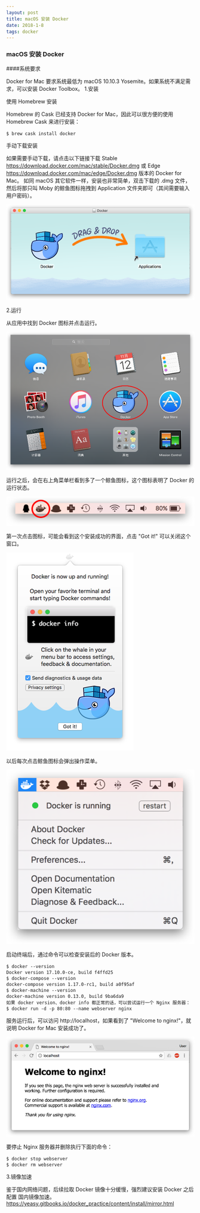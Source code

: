 ```yaml
---
layout: post
title: macOS 安装 Docker
date: 2018-1-8
tags: docker  
---
```



### macOS 安装 Docker

####系统要求

Docker for Mac 要求系统最低为 macOS 10.10.3 Yosemite。如果系统不满足需求，可以安装 Docker Toolbox。
1.安装

使用 Homebrew 安装

Homebrew 的 Cask 已经支持 Docker for Mac，因此可以很方便的使用 Homebrew Cask 来进行安装：
```
$ brew cask install docker

```
手动下载安装

如果需要手动下载，请点击以下链接下载 
Stable 
https://download.docker.com/mac/stable/Docker.dmg
或 
Edge 
https://download.docker.com/mac/edge/Docker.dmg
版本的 Docker for Mac。
如同 macOS 其它软件一样，安装也非常简单，双击下载的 .dmg 文件，然后将那只叫 Moby 的鲸鱼图标拖拽到 Application 文件夹即可（其间需要输入用户密码）。

![](/images/posts/docker/1.png)

2.运行

从应用中找到 Docker 图标并点击运行。

![](/images/posts/docker/2.png)

运行之后，会在右上角菜单栏看到多了一个鲸鱼图标，这个图标表明了 Docker 的运行状态。

![](/images/posts/docker/3.png)


第一次点击图标，可能会看到这个安装成功的界面，点击 "Got it!" 可以关闭这个窗口。

![](/images/posts/docker/4.png)


以后每次点击鲸鱼图标会弹出操作菜单。

![](/images/posts/docker/5.png)


启动终端后，通过命令可以检查安装后的 Docker 版本。
```
$ docker --version
Docker version 17.10.0-ce, build f4ffd25
$ docker-compose --version
docker-compose version 1.17.0-rc1, build a0f95af
$ docker-machine --version
docker-machine version 0.13.0, build 9ba6da9
如果 docker version、docker info 都正常的话，可以尝试运行一个 Nginx 服务器：
$ docker run -d -p 80:80 --name webserver nginx
```
服务运行后，可以访问 http://localhost，如果看到了 "Welcome to nginx!"，就说明 Docker for Mac 安装成功了。

![](/images/posts/docker/6.png)

要停止 Nginx 服务器并删除执行下面的命令：
```
$ docker stop webserver
$ docker rm webserver
```
3.镜像加速

鉴于国内网络问题，后续拉取 Docker 镜像十分缓慢，强烈建议安装 Docker 之后配置 国内镜像加速。
https://yeasy.gitbooks.io/docker_practice/content/install/mirror.html
